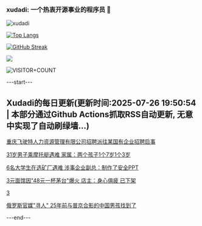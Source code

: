 ### xudadi: 一个热衷开源事业的程序员 👋

![xudadi](https://github-readme-stats-git-masterorgs-github-readme-stats-team.vercel.app/api?username=xudadi)

[![Top Langs](https://github-readme-stats.vercel.app/api/top-langs/?username=xudadi)](https://github.com/anuraghazra/github-readme-stats)

[![GitHub Streak](https://streak-stats.demolab.com?user=xudadi&locale=zh_Hans)](https://git.io/streak-stats)

![](https://raw.githubusercontent.com/xudadi/xudadi/main/assets/github-contribution-grid-snake.svg)

![VISITOR+COUNT](https://komarev.com/ghpvc/?username=xudadi&label=VISITOR+COUNT)


---start---

## Xudadi的每日更新(更新时间:2025-07-26 19:50:54 | 本部分通过Github Actions抓取RSS自动更新, 无意中实现了自动刷绿墙...)

[重庆飞驶特人力资源管理有限公司招聘派往某国有企业招聘启事](https://www.gongkaoleida.com/article/2533057)

[31岁男子乘摩托艇遇难 家属：两个孩子1个7岁1个3岁](https://m.163.com/news/article/K5D4V44T053469LG.html)

[6名大学生在选矿厂遇难 涉事企业副总：制作了安全PPT](https://m.163.com/news/article/K5CR8SQV051492T3.html)

[3元面馆因"48元一杯茅台"爆火 店主：身心俱疲 已下架](https://m.163.com/news/article/K5CPBELR00019K82.html)

[3](https://m.163.com/touch/news/sub/domestic)

[俄罗斯官媒"寻人" 25年前与普京合影的中国男孩找到了](https://m.163.com/news/article/K5CMBVF200019K82.html)

---end---
